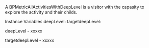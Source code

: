 A BPMetricAllActivitiesWithDeepLevel is a visitor
with the capasity to explore the activity and their childs.

Instance Variables
	deepLevel:		<Object>
	targetdeepLevel:		<Object>

deepLevel
	- xxxxx

targetdeepLevel
	- xxxxx
